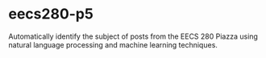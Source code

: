 # eecs280-p5
Automatically identify the subject of posts from the EECS 280 Piazza using natural language processing and machine learning techniques.
